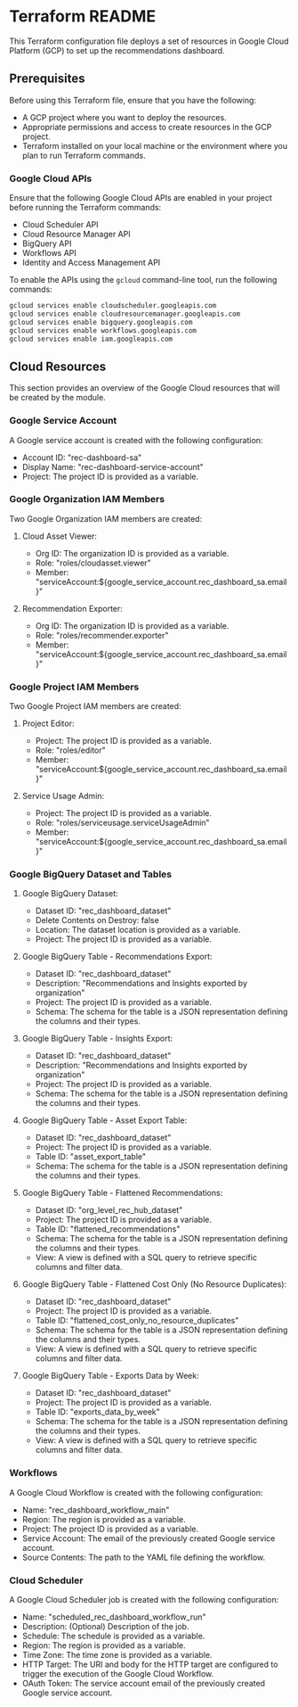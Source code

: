 # Terraform README

This Terraform configuration file deploys a set of resources in Google Cloud Platform (GCP) to set up the recommendations dashboard.

## Prerequisites
Before using this Terraform file, ensure that you have the following:

- A GCP project where you want to deploy the resources.
- Appropriate permissions and access to create resources in the GCP project.
- Terraform installed on your local machine or the environment where you plan to run Terraform commands.

### Google Cloud APIs
Ensure that the following Google Cloud APIs are enabled in your project before running the Terraform commands:

- Cloud Scheduler API
- Cloud Resource Manager API
- BigQuery API
- Workflows API
- Identity and Access Management API

To enable the APIs using the `gcloud` command-line tool, run the following commands:

```bash
gcloud services enable cloudscheduler.googleapis.com
gcloud services enable cloudresourcemanager.googleapis.com
gcloud services enable bigquery.googleapis.com
gcloud services enable workflows.googleapis.com
gcloud services enable iam.googleapis.com
```

## Cloud Resources

This section provides an overview of the Google Cloud resources that will be created by the module.

### Google Service Account
A Google service account is created with the following configuration:

- Account ID: "rec-dashboard-sa"
- Display Name: "rec-dashboard-service-account"
- Project: The project ID is provided as a variable.

### Google Organization IAM Members
Two Google Organization IAM members are created:

1. Cloud Asset Viewer:
   - Org ID: The organization ID is provided as a variable.
   - Role: "roles/cloudasset.viewer"
   - Member: "serviceAccount:${google_service_account.rec_dashboard_sa.email}"

2. Recommendation Exporter:
   - Org ID: The organization ID is provided as a variable.
   - Role: "roles/recommender.exporter"
   - Member: "serviceAccount:${google_service_account.rec_dashboard_sa.email}"

### Google Project IAM Members
Two Google Project IAM members are created:

1. Project Editor:
   - Project: The project ID is provided as a variable.
   - Role: "roles/editor"
   - Member: "serviceAccount:${google_service_account.rec_dashboard_sa.email}"

2. Service Usage Admin:
   - Project: The project ID is provided as a variable.
   - Role: "roles/serviceusage.serviceUsageAdmin"
   - Member: "serviceAccount:${google_service_account.rec_dashboard_sa.email}"

### Google BigQuery Dataset and Tables

1. Google BigQuery Dataset:
   - Dataset ID: "rec_dashboard_dataset"
   - Delete Contents on Destroy: false
   - Location: The dataset location is provided as a variable.
   - Project: The project ID is provided as a variable.

2. Google BigQuery Table - Recommendations Export:
   - Dataset ID: "rec_dashboard_dataset"
   - Description: "Recommendations and Insights exported by organization"
   - Project: The project ID is provided as a variable.
   - Schema: The schema for the table is a JSON representation defining the columns and their types.

3. Google BigQuery Table - Insights Export:
   - Dataset ID: "rec_dashboard_dataset"
   - Description: "Recommendations and Insights exported by organization"
   - Project: The project ID is provided as a variable.
   - Schema: The schema for the table is a JSON representation defining the columns and their types.

4. Google BigQuery Table - Asset Export Table:
   - Dataset ID: "rec_dashboard_dataset"
   - Project: The project ID is provided as a variable.
   - Table ID: "asset_export_table"
   - Schema: The schema for the table is a JSON representation defining the columns and their types.

5. Google BigQuery Table - Flattened Recommendations:
   - Dataset ID: "org_level_rec_hub_dataset"
   - Project: The project ID is provided as a variable.
   - Table ID: "flattened_recommendations"
   - Schema: The schema for the table is a JSON representation defining the columns and their types.
   - View: A view is defined with a SQL query to retrieve specific columns and filter data.

6. Google BigQuery Table - Flattened Cost Only (No Resource Duplicates):
   - Dataset ID: "rec_dashboard_dataset"
   - Project: The project ID is provided as a variable.
   - Table ID: "flattened_cost_only_no_resource_duplicates"
   - Schema: The schema for the table is a JSON representation defining the columns and their types.
   - View: A view is defined with a SQL query to retrieve specific columns and filter data.

7. Google BigQuery Table - Exports Data by Week:
   - Dataset ID: "rec_dashboard_dataset"
   - Project: The project ID is provided as a variable.
   - Table ID: "exports_data_by_week"
   - Schema: The schema for the table is a JSON representation defining the columns and their types.
   - View: A view is defined with a SQL query to retrieve specific columns and filter data.

### Workflows

A Google Cloud Workflow is created with the following configuration:

- Name: "rec_dashboard_workflow_main"
- Region: The region is provided as a variable.
- Project: The project ID is provided as a variable.
- Service Account: The email of the previously created Google service account.
- Source Contents: The path to the YAML file defining the workflow.

### Cloud Scheduler

A Google Cloud Scheduler job is created with the following configuration:

- Name: "scheduled_rec_dashboard_workflow_run"
- Description: (Optional) Description of the job.
- Schedule: The schedule is provided as a variable.
- Region: The region is provided as a variable.
- Time Zone: The time zone is provided as a variable.
- HTTP Target: The URI and body for the HTTP target are configured to trigger the execution of the Google Cloud Workflow.
- OAuth Token: The service account email of the previously created Google service account.
